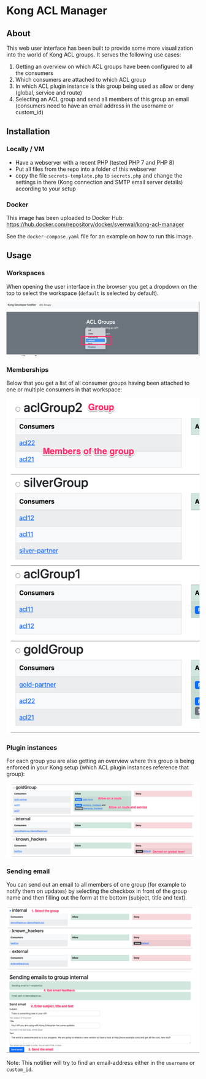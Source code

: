 # Kong ACL Manager

## About 
This web user interface has been built to provide some more visualization into the world of Kong ACL groups. It serves the following use cases:

1. Getting an overview on which ACL groups have been configured to all the consumers
2. Which consumers are attached to which ACL group
3. In which ACL plugin instance is this group being used as allow or deny (global, service and route)
2. Selecting an ACL group and send all members of this group an email (consumers need to have an email address in the username or custom_id)

## Installation

### Locally / VM
- Have a webserver with a recent PHP (tested PHP 7 and PHP 8)
- Put all files from the repo into a folder of this webserver
- copy the file `secrets-template.php` to `secrets.php` and change the settings in there (Kong connection and SMTP email server details) according to your setup

### Docker

This image has been uploaded to Docker Hub: <https://hub.docker.com/repository/docker/svenwal/kong-acl-manager>

See the `docker-compose.yaml` file for an example on how to run this image.

## Usage

### Workspaces

When opening the user interface in the browser you get a dropdown on the top to select the workspace (`default` is selected by default). 

![Select workspace](images/select_workspace.png)

### Memberships

Below that you get a list of all consumer groups having been attached to one or multiple consumers in that workspace:

![Groups and consumer memberships](images/groups_and_members.png)

### Plugin instances

For each group you are also getting an overview where this group is being enforced in your Kong setup (which ACL plugin instances reference that group):

![Allow and deny](images/allow_and_deny.png)

### Sending email

You can send out an email to all members of one group (for example to notify them on updates) by selecting the checkbox in front of the group name and then filling out the form at the bottom (subject, title and text).

![Send email](images/send_email.png)

Note: This notifier will try to find an email-address either in the `username` or `custom_id`.